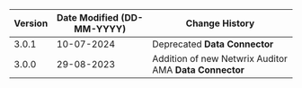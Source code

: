 | **Version** | **Date Modified (DD-MM-YYYY)** | **Change History**                                                 |
|-------------|--------------------------------|--------------------------------------------------------------------|
| 3.0.1 	  | 10-07-2024 					   | Deprecated **Data Connector** 										|
| 3.0.0       | 29-08-2023                     | Addition of new Netwrix Auditor AMA **Data Connector**          |